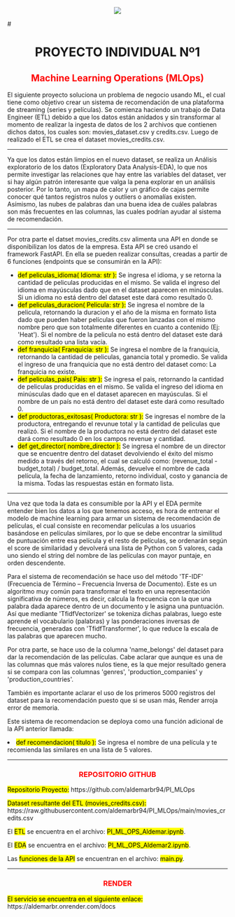 <p align=center><img src=https://d31uz8lwfmyn8g.cloudfront.net/Assets/logo-henry-white-lg.png><p>
# <h1 align=center>PROYECTO INDIVIDUAL Nº1</h1>
<h2 style="color:red"><strong><center>Machine Learning Operations (MLOps)<center></strong></h1>

<p>El siguiente proyecto soluciona un problema de negocio usando ML, el cual tiene como objetivo crear un sistema de 
recomendación de una plataforma de streaming (series y películas). Se comienza haciendo un trabajo de Data Engineer 
(ETL) debido a que los datos están anidados y sin transformar al momento de realizar la ingesta de datos de los 2 archivos 
que contienen dichos datos, los cuales son: movies_dataset.csv y credits.csv. Luego de realizado el ETL se crea el dataset movies_credits.csv.</p>

<hr style="color: Black">
<p>Ya que los datos están limpios en el nuevo dataset, se realiza un Análisis exploratorio de los datos (Exploratory Data Analysis-EDA), 
    lo que nos permite investigar las relaciones que hay entre las variables del dataset, 
    ver si hay algún patrón interesante que valga la pena explorar en un análisis posterior. Por lo tanto, un mapa de calor y 
    un gráfico de cajas permite conocer qué tantos registros nulos y outliers o anomalías existen. Asímismo, las nubes de palabras dan 
    una buena idea de cuáles palabras son más frecuentes en las columnas, las cuales podrían ayudar al sistema de recomendación.</p>

<hr style="color: Black">
<p>Por otra parte el datset movies_credits.csv alimenta una API en donde se disponibilizan los datos de la empresa. 
    Esta API se creó usando el framework FastAPI. En ella se pueden realizar consultas, creadas a partir de 6 funciones 
    (endpoints que se consumirán en la API):</p>

<ul>
<li> <mark>def peliculas_idioma( Idioma: str ):</mark> Se ingresa el idioma, y se retorna la cantidad de peliculas producidas en el mismo.
    Se valida el ingreso del idioma en mayúsculas dado que en el dataset aparecen en minúsculas.
    Si un idioma no está dentro del dataset este dará como resultado 0.</li>

<li> <mark>def peliculas_duracion( Pelicula: str ):</mark> Se ingresa el nombre de la pelicula, retornando la duracion y el año de la misma en formato lista dado que pueden
    haber películas que fueron lanzadas con el mismo nombre pero que son totalmente diferentes en cuanto a contenido (Ej: 'Heat').
    Si el nombre de la pelicula no está dentro del dataset este dará como resultado una lista vacía.</li>

<li> <mark>def franquicia( Franquicia: str ):</mark> Se ingresa el nombre de la franquicia, retornando la cantidad de peliculas, ganancia total y promedio.
    Se valida el ingreso de una franquicia que no está dentro del dataset como: La franquicia no existe.</li>

<li> <mark>def peliculas_pais( Pais: str ):</mark> Se ingresa el pais, retornando la cantidad de peliculas producidas en el mismo.
    Se valida el ingreso del idioma en minúsculas dado que en el dataset aparecen en mayúsculas.
    Si el nombre de un país no está dentro del dataset este dará como resultado 0.</li>

<li> <mark>def productoras_exitosas( Productora: str ):</mark> Se ingresas el nombre de la productora, entregando el revunue total y la cantidad de peliculas que realizó.
    Si el nombre de la productora no está dentro del dataset este dará como resultado 0 en los campos revenue y cantidad.</li>

<li> <mark>def get_director( nombre_director ):</mark> Se ingresa el nombre de un director que se encuentre dentro del dataset devolviendo el éxito del mismo medido a través del retorno,
    el cual se calculó como: (revenue_total - budget_total) / budget_total. 
    Además, devuelve el nombre de cada película, la fecha de lanzamiento, retorno individual, costo y ganancia de la misma.
    Todas las respuestas están en formato lista.</mark></li>
</ul>

<hr style="color: Black">
<p>Una vez que toda la data es consumible por la API y el EDA permite entender bien los datos a los que tenemos acceso, es hora de entrenar el 
modelo de machine learning para armar un sistema de recomendación de películas, el cual consiste en recomendar películas a los usuarios 
basándose en películas similares, por lo que se debe encontrar 
la similitud de puntuación entre esa película y el resto de películas, se ordenarán según el score de similaridad y devolverá una 
lista de Python con 5 valores, cada uno siendo el string del nombre de las películas con mayor puntaje, en orden descendente.</p>

<p>Para el sistema de recomendación se hace uso del método 'TF-IDF' (Frecuencia de Término – Frecuencia Inversa de Documento). 
    Este es un algoritmo muy común para transformar el texto en una representación significativa de números, es decir, 
    calcula la frecuencia con la que una palabra dada aparece dentro de un documento y le asigna una puntuación. Así que mediante 
    'TfidfVectorizer' se tokeniza dichas palabras, luego este aprende el vocabulario (palabras) y las ponderaciones inversas de frecuencia, 
    generadas con 'TfidfTransformer', lo que reduce la escala de las palabras que aparecen mucho.</p>

<p>Por otra parte, se hace uso de la columna 'name_belongs' del dataset para dar la recomendación de las películas. 
    Cabe aclarar que aunque es una de las columnas que más valores nulos tiene, es la que mejor resultado genera si se compara con las columnas 'genres', 
    'production_companies' y 'production_countries'.</p>
    
<p>También es importante aclarar el uso de los primeros 5000 registros del dataset para la recomendación puesto que si se usan más, 
    Render arroja error de memoria.</p>


<p>Este sistema de recomendacion se deploya como una función adicional de la API anterior llamada:</p>

<li> <mark>def recomendacion( titulo ):</mark> Se ingresa el nombre de una película y te recomienda las similares en una lista de 5 valores.
<hr style="color: Black">




<h3 style="color:red"><center>REPOSITORIO GITHUB</center></h3>

<p><mark>Repositorio Proyecto:</mark> <a>https://github.com/aldemarbr94/PI_MLOps</a></p>

<p><mark>Dataset resultante del ETL (movies_credits.csv):</mark> https://raw.githubusercontent.com/aldemarbr94/PI_MLOps/main/movies_credits.csv</p>

<p>El <mark>ETL</mark> se encuentra en el archivo: <mark>PI_ML_OPS_Aldemar.ipynb</mark>.

<p>El <mark>EDA</mark> se encuentra en el archivo: <mark>PI_ML_OPS_Aldemar2.ipynb</mark>.

<p>Las <mark>funciones de la API</mark> se encuentran en el archivo: <mark>main.py</mark>.

<hr style="color: Black">




<h3 style="color:red"><center>RENDER</center></h3>

<p><mark>El servicio se encuentra en el siguiente enlace:</mark> <a>https://aldemarbr.onrender.com/docs</a>
